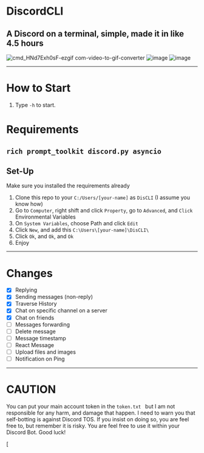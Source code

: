 # DiscordCLI
A Discord on a terminal, simple, made it in like 4.5 hours
---
![cmd_HNd7Exh0sF-ezgif com-video-to-gif-converter](https://github.com/user-attachments/assets/4360b209-a935-4b97-b286-e73e5ae4629f)
![image](https://github.com/user-attachments/assets/921bff11-c371-4a4e-b31e-ba06350371c7)
![image](https://github.com/user-attachments/assets/7180bbb0-4ab1-4f32-8098-4308817186aa)

---
# How to Start
1. Type `-h` to start.
# Requirements
`rich prompt_toolkit discord.py asyncio`
---
## Set-Up
Make sure you installed the requirements already

1. Clone this repo to your `C:/Users/[your-name]` as `DisCLI` (I assume you know how)
2. Go to `Computer`, right shift and click `Property`, go to `Advanced`, and `Click` Environmental Variables
3. On `System Variables`, choose Path and click `Edit`
4. Click `New`, and add this `C:\Users\[your-name]\DisCLI\`
5. Click `Ok`, and `Ok`, and `Ok`
6. Enjoy
---
# Changes
- [x] Replying
- [x] Sending messages (non-reply)
- [x] Traverse History
- [x] Chat on specific channel on a server
- [x] Chat on friends
- [ ] Messages forwarding
- [ ] Delete message
- [ ] Message timestamp
- [ ] React Message
- [ ] Upload files and images
- [ ] Notification on Ping
---
# CAUTION
You can put your main account token in the `token.txt ` but I am not responsible for any harm, and damage that happen. I need to warn you that self-botting is against Discord TOS. If you insist on doing so, you are feel free to, but remember it is risky. You are feel free to use it within your Discord Bot. Good luck!


[
